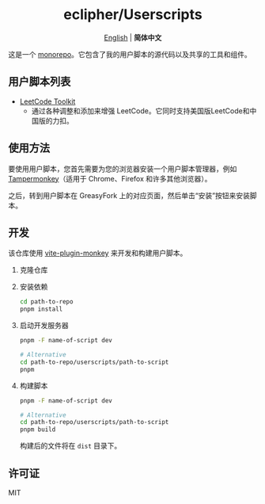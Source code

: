 <div align="center" width="100%">

# eclipher/Userscripts

[English](/README.md) | **简体中文**

</div>

这是一个 [monorepo](https://en.wikipedia.org/wiki/Monorepo)。它包含了我的用户脚本的源代码以及共享的工具和组件。

## 用户脚本列表

- [LeetCode Toolkit](/userscripts/leetcode-toolkit/README.md)
    - 通过各种调整和添加来增强 LeetCode。它同时支持美国版LeetCode和中国版的力扣。

## 使用方法

要使用用户脚本，您首先需要为您的浏览器安装一个用户脚本管理器，例如 [Tampermonkey](https://www.tampermonkey.net/)（适用于 Chrome、Firefox 和许多其他浏览器）。

之后，转到用户脚本在 GreasyFork 上的对应页面，然后单击“安装”按钮来安装脚本。

## 开发

该仓库使用 [vite-plugin-monkey](https://github.com/lisonge/vite-plugin-monkey) 来开发和构建用户脚本。

1.  克隆仓库

2.  安装依赖

    ```sh
    cd path-to-repo
    pnpm install
    ```

3.  启动开发服务器

    ```sh
    pnpm -F name-of-script dev

    # Alternative
    cd path-to-repo/userscripts/path-to-script
    pnpm
    ```

4.  构建脚本

    ```sh
    pnpm -F name-of-script dev

    # Alternative
    cd path-to-repo/userscripts/path-to-script
    pnpm build
    ```

    构建后的文件将在 `dist` 目录下。

## 许可证

MIT

